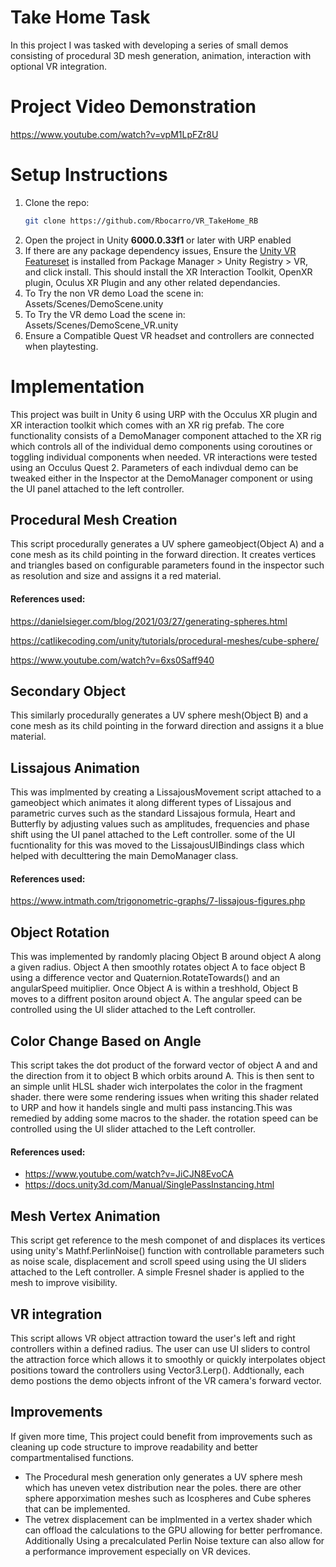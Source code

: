 
# Take Home Task

In this project I was tasked with developing a series of small demos consisting of procedural 3D mesh generation, animation, interaction with optional VR integration.

# Project Video Demonstration
https://www.youtube.com/watch?v=vpM1LpFZr8U

# Setup Instructions

1. Clone the repo:
   ```bash
   git clone https://github.com/Rbocarro/VR_TakeHome_RB

   ```
2. Open the project in Unity **6000.0.33f1** or later with URP enabled
3. If there are any package dependency issues, Ensure the [Unity VR Featureset](https://docs.unity3d.com/6000.0/Documentation/Manual/VRFeature.html) is installed from Package Manager > Unity Registry > VR, and click install. This should install the XR Interaction Toolkit, OpenXR plugin, Oculus XR Plugin and any other related dependancies.
4. To Try the non VR demo Load the scene in: Assets/Scenes/DemoScene.unity
5. To Try the  VR demo Load the scene in: Assets/Scenes/DemoScene_VR.unity
5. Ensure a Compatible Quest VR headset and controllers are connected when playtesting.

# Implementation

This project was built in Unity 6 using URP with the Occulus XR plugin and XR interaction toolkit which comes with an XR rig prefab.
The core functionality consists of a DemoManager component attached to the XR rig which controls all of the individual demo components using coroutines or toggling individual components when needed. VR interactions were tested using an Occulus Quest 2. Parameters of each indivdual demo can be tweaked either in the Inspector at the DemoManager component or using the UI panel attached to the left controller.

## Procedural Mesh Creation
This script procedurally generates a UV sphere gameobject(Object A) and a cone mesh as its child pointing in the forward direction. It creates vertices and triangles based on configurable parameters found in the inspector such as resolution and size and assigns it a red material.

#### References used:
https://danielsieger.com/blog/2021/03/27/generating-spheres.html

https://catlikecoding.com/unity/tutorials/procedural-meshes/cube-sphere/

https://www.youtube.com/watch?v=6xs0Saff940

## Secondary Object
This similarly procedurally generates a UV sphere mesh(Object B) and a cone mesh as its child pointing in the forward direction and assigns it a blue material.

## Lissajous Animation
This was implmented by creating a LissajousMovement script attached to a gameobject which animates it along different types of Lissajous and parametric curves such as the standard Lissajous formula, Heart and Butterfly by adjusting values such as amplitudes, frequencies and phase shift using the UI panel attached to the Left controller. some of the UI fucntionality for this was moved to the LissajousUIBindings class which helped with deculttering the main DemoManager class.

#### References used:
https://www.intmath.com/trigonometric-graphs/7-lissajous-figures.php


## Object Rotation
This was implemented by randomly placing Object B around object A along a given radius. Object A then smoothly rotates object A to face object B using a difference vector and Quaternion.RotateTowards() and an angularSpeed muitiplier. Once Object A is within a treshhold, Object B moves to a diffrent positon around object A. The angular speed can be controlled using the UI slider attached to the Left controller.


## Color Change Based on Angle
This script takes the dot product of the forward vector of object A and and the direction from it to object B which orbits around A. This is then sent to an simple unlit HLSL shader wich interpolates the color in the fragment shader. there were some rendering issues when writing this shader related to URP and how it handels single and multi pass instancing.This was remedied by adding some macros to the shader. the rotation speed can be controlled using the UI slider attached to the Left controller.

#### References used:
+ https://www.youtube.com/watch?v=JiCJN8EvoCA
+ https://docs.unity3d.com/Manual/SinglePassInstancing.html

## Mesh Vertex Animation
This script get reference to the mesh componet of and displaces its vertices using unity's Mathf.PerlinNoise() function with controllable parameters such as noise scale, displacement and scroll speed using using the UI sliders attached to the Left controller. A simple Fresnel shader is applied to the mesh to improve visibility.

## VR integration
This script allows VR object attraction toward the user's left and right controllers within a defined radius. The user can use UI sliders to control the attraction force which allows it to smoothly or quickly interpolates object positions toward the controllers using Vector3.Lerp(). Addtionally, each demo postions the demo objects infront of the VR camera's forward vector.

## Improvements
If given more time, This project could benefit from improvements such as cleaning up code structure to improve readability and better compartmentalised functions.

+ The Procedural mesh generation only generates a UV sphere mesh which has uneven vetex distribution near the poles. there are other sphere apporximation meshes such as Icospheres and Cube spheres that can be implemented.
+ The vetrex displacement can be implmented in a vertex shader which can offload the calculations to the GPU allowing for better perfromance. Additionally Using a precalculated Perlin Noise texture can also allow for a performance improvement especially on VR devices.











